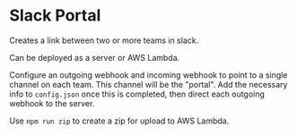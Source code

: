 Slack Portal
===============

Creates a link between two or more teams in slack.

Can be deployed as a server or AWS Lambda.

Configure an outgoing webhook and incoming webhook to point to a single channel on each team. This channel will be the "portal". Add the necessary info to `config.json` once this is completed, then direct each outgoing webhook to the server.

Use `npm run zip` to create a zip for upload to AWS Lambda.
